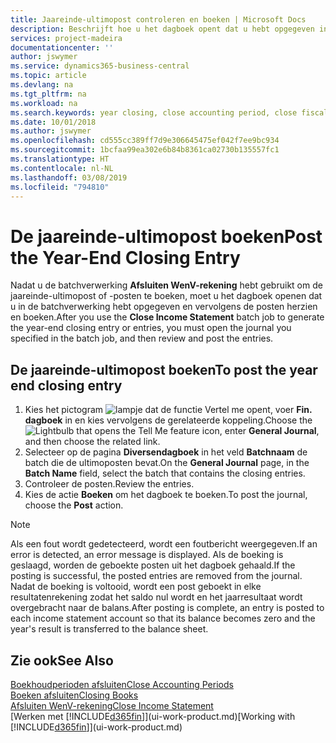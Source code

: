 ```yaml
---
title: Jaareinde-ultimopost controleren en boeken | Microsoft Docs
description: Beschrijft hoe u het dagboek opent dat u hebt opgegeven in de batchverwerking Afsluiten WenV-rekening en vervolgens de jaareinde-ultimopost controleert en boekt.
services: project-madeira
documentationcenter: ''
author: jswymer
ms.service: dynamics365-business-central
ms.topic: article
ms.devlang: na
ms.tgt_pltfrm: na
ms.workload: na
ms.search.keywords: year closing, close accounting period, close fiscal year, bank account detailed trial balance
ms.date: 10/01/2018
ms.author: jswymer
ms.openlocfilehash: cd555cc389ff7d9e306645475ef042f7ee9bc934
ms.sourcegitcommit: 1bcfaa99ea302e6b84b8361ca02730b135557fc1
ms.translationtype: HT
ms.contentlocale: nl-NL
ms.lasthandoff: 03/08/2019
ms.locfileid: "794810"
---
```

# <a name="post-the-year-end-closing-entry"></a><span data-ttu-id="01cd0-103">De jaareinde-ultimopost boeken</span><span class="sxs-lookup"><span data-stu-id="01cd0-103">Post the Year-End Closing Entry</span></span>
<span data-ttu-id="01cd0-104">Nadat u de batchverwerking **Afsluiten WenV-rekening** hebt gebruikt om de jaareinde-ultimopost of -posten te boeken, moet u het dagboek openen dat u in de batchverwerking hebt opgegeven en vervolgens de posten herzien en boeken.</span><span class="sxs-lookup"><span data-stu-id="01cd0-104">After you use the **Close Income Statement** batch job to generate the year-end closing entry or entries, you must open the journal you specified in the batch job, and then review and post the entries.</span></span>

## <a name="to-post-the-year-end-closing-entry"></a><span data-ttu-id="01cd0-105">De jaareinde-ultimopost boeken</span><span class="sxs-lookup"><span data-stu-id="01cd0-105">To post the year end closing entry</span></span>
1. <span data-ttu-id="01cd0-106">Kies het pictogram ![lampje dat de functie Vertel me opent](media/ui-search/search_small.png "Vertel me wat u wilt doen"), voer **Fin. dagboek** in en kies vervolgens de gerelateerde koppeling.</span><span class="sxs-lookup"><span data-stu-id="01cd0-106">Choose the ![Lightbulb that opens the Tell Me feature](media/ui-search/search_small.png "Tell me what you want to do") icon, enter **General Journal**, and then choose the related link.</span></span>
2. <span data-ttu-id="01cd0-107">Selecteer op de pagina **Diversendagboek** in het veld **Batchnaam** de batch die de ultimoposten bevat.</span><span class="sxs-lookup"><span data-stu-id="01cd0-107">On the **General Journal** page, in the **Batch Name** field, select the batch that contains the closing entries.</span></span>
3. <span data-ttu-id="01cd0-108">Controleer de posten.</span><span class="sxs-lookup"><span data-stu-id="01cd0-108">Review the entries.</span></span>
4. <span data-ttu-id="01cd0-109">Kies de actie **Boeken** om het dagboek te boeken.</span><span class="sxs-lookup"><span data-stu-id="01cd0-109">To post the journal, choose the **Post** action.</span></span>

> [!NOTE]  
>   <span data-ttu-id="01cd0-110">Als een fout wordt gedetecteerd, wordt een foutbericht weergegeven.</span><span class="sxs-lookup"><span data-stu-id="01cd0-110">If an error is detected, an error message is displayed.</span></span> <span data-ttu-id="01cd0-111">Als de boeking is geslaagd, worden de geboekte posten uit het dagboek gehaald.</span><span class="sxs-lookup"><span data-stu-id="01cd0-111">If the posting is successful, the posted entries are removed from the journal.</span></span> <span data-ttu-id="01cd0-112">Nadat de boeking is voltooid, wordt een post geboekt in elke resultatenrekening zodat het saldo nul wordt en het jaarresultaat wordt overgebracht naar de balans.</span><span class="sxs-lookup"><span data-stu-id="01cd0-112">After posting is complete, an entry is posted to each income statement account so that its balance becomes zero and the year's result is transferred to the balance sheet.</span></span>

## <a name="see-also"></a><span data-ttu-id="01cd0-113">Zie ook</span><span class="sxs-lookup"><span data-stu-id="01cd0-113">See Also</span></span>
[<span data-ttu-id="01cd0-114">Boekhoudperioden afsluiten</span><span class="sxs-lookup"><span data-stu-id="01cd0-114">Close Accounting Periods</span></span>](year-close-account-periods.md)  
[<span data-ttu-id="01cd0-115">Boeken afsluiten</span><span class="sxs-lookup"><span data-stu-id="01cd0-115">Closing Books</span></span>](year-close-books.md)  
[<span data-ttu-id="01cd0-116">Afsluiten WenV-rekening</span><span class="sxs-lookup"><span data-stu-id="01cd0-116">Close Income Statement</span></span>](year-close-income-statement.md)  
<span data-ttu-id="01cd0-117">[Werken met [!INCLUDE[d365fin](includes/d365fin_md.md)]](ui-work-product.md)</span><span class="sxs-lookup"><span data-stu-id="01cd0-117">[Working with [!INCLUDE[d365fin](includes/d365fin_md.md)]](ui-work-product.md)</span></span>
